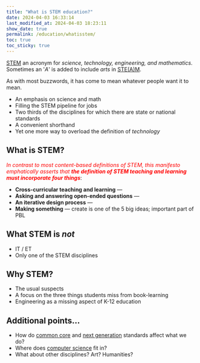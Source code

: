 ```yaml
---
title: "What is STEM education?"
date: 2024-04-03 16:33:14
last_modified_at: 2024-04-03 18:23:11
show_date: true
permalink: /education/whatisstem/
toc: true
toc_sticky: true
---
```

[STEM](https://en.wikipedia.org/wiki/STEM) an acronym for *science, technology, engineering, and mathematics*. Sometimes an '*A*' is added to include *arts* in [STE(A)M](https://en.wikipedia.org/wiki/STEAM_fields).

As with most buzzwords, it has come to mean whatever people want it to mean.

- An emphasis on science and math
- Filling the STEM pipeline for jobs
- Two thirds of the disciplines for which there are state or national standards
- A convenient shorthand
- Yet one more way to overload the definition of _technology_

## What is STEM?

*<span style="color: red;">In contrast to most content-based definitions of STEM, this manifesto emphatically asserts that **the definition of STEM teaching and learning must incorporate four things**</span>*:

- **Cross-curricular teaching and learning** —
- **Asking and answering open-ended questions** —
- **An iterative design process** —
- **Making something** — create is one of the 5 big ideas; important part of PBL

## What STEM is _not_

- IT / ET
- Only one of the STEM disciplines

## Why STEM?

- The usual suspects
- A focus on the three things students miss from book-learning
- Engineering as a missing aspect of K-12 education

## Additional points…

- How do [common core](http://corestandards.org/) and [next generation](http://nextgenscience.org/) standards affect what we do?
- Where does [computer science](http://csta.acm.org/Curriculum/sub/K12Standards.html) fit in?
- What about other disciplines? Art? Humanities?